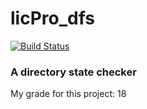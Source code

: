 # licPro_dfs
[![Build Status](https://travis-ci.org/ThiBsc/licPro_dfs.svg?branch=master)](https://travis-ci.org/ThiBsc/licPro_dfs)
<h3>A directory state checker</h3>
<p>My grade for this project: 18</p>
